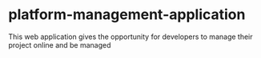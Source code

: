 # platform-management-application
This web application gives the opportunity for developers to manage their project online and be managed
